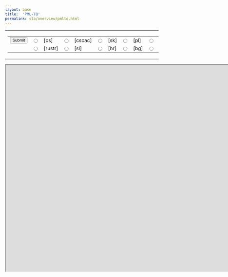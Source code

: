 ```yaml
---
layout: base
title:  'PML-TQ'
permalink: sla/overview/pmltq.html
---
```


<script type="text/javascript">
function getTreebank()
{
    var treebank = "ud_cs";
    // Get a reference to the form id="pmltqform"
    var theForm = document.forms["pmltqform"];
    // Get a reference to the treebank the user chooses name="treebank":
    var radioTreebank = theForm.elements["treebank"];
    // Here since there are 2 radio buttons radioTreebank.length = 2.
    // We loop through the radio buttons.
    for(var i = 0; i < radioTreebank.length; i++)
    {
        // if the radio button is checked
        if(radioTreebank[i].checked)
        {
            treebank = radioTreebank[i].value;
            // If we get a match then we break out of this loop.
            // No reason to continue if we get a match.
            break;
        }
    }
    return treebank;
}

function setFilter()
{
    var theForm = document.forms["pmltqform"];
    // for $a.lemma give $1, count() sort by $2 desc, $1
    // Potřebujeme pole prvků, které přicházejí v úvahu, včetně jejich reprezentace v PML-TQ, např. lform ... lower($a.form).
    var availableAttr =
    [
        ['lemma', '$a.lemma'],
        ['lform', 'lower($a.form)'],
        ['tag',   '$a.tag'],
        ['prontype', '$a.iset/prontype'],
        ['numtype',  '$a.iset/numtype'],
        ['gender',   '$a.iset/gender'],
        ['number',   '$a.iset/number'],
        ['case',     '$a.iset/case']
    ];
    var forpart = '';
    var givepart = '';
    var ielement = 0;
    for(var i = 0; i < availableAttr.length; i++)
    {
        if(theForm.elements[availableAttr[i][0]].checked)
        {
            ielement++;
            if(ielement>1)
            {
                forpart += ', ';
                givepart += ', ';
                sortpart += ', ';
            }
            forpart += availableAttr[i][1];
            givepart += '$'+ielement;
            sortpart += '$'+ielement;
        }
    }
    var sortpart = '';
    if(ielement>=1)
    {
        if(theForm.elements["countsort"].checked)
        {
            sortpart = '$' + (ielement+1) + ' desc, ' + givepart;
        }
        else
        {
            sortpart = givepart + ', ' + '$' + (ielement+1) + ' desc';
        }
        givepart += ', count()';
    }
    theForm.elements['filter'].value = ' >> for ' + forpart + ' give ' + givepart + ' sort by ' + sortpart;
    theForm.elements['filteron'].checked = 1;
}

function gotoQuery()
{
    var treebank=getTreebank();
    var url = "https://lindat.mff.cuni.cz//services/pmltq/#!/treebank/"+treebank+"/query/";
    var theForm = document.forms["pmltqform"];
    url += theForm.elements["query"].value;
    if(theForm.elements["filteron"].checked==true)
    {
        url += theForm.elements["filter"].value;
    }
    //window.location.assign(url);
    document.getElementById('embed').src = url;
}
</script>

<form id="pmltqform" method="get" action="#">
<table>
  <tr>
    <td valign="top">
      <table>
        <tr>
      <td><input type="button" name="submit" value="Submit" onclick="gotoQuery();" /></td>
      <td><input id="cs" type="radio" name="treebank" value="ud_cs" /></td><td><label for="cs">[cs]</label></td>
      <td><input id="cs-cac" type="radio" name="treebank" value="ud_cs_cac" /></td><td><label for="cs-cac">[cscac]</label></td>
      <td><input id="sk" type="radio" name="treebank" value="hamledt_sk" /></td><td><label for="sk">[sk]</label></td>
      <td><input id="pl" type="radio" name="treebank" value="ud_pl" /></td><td><label for="pl">[pl]</label></td>
      <td><input id="ru" type="radio" name="treebank" value="ud_ru" /></td><td><label for="ru">[ru]</label></td>
        </tr>
        <tr>
      <td></td>
      <td><input id="ru-str" type="radio" name="treebank" value="ud_ru_syntagrus" /></td><td><label for="ru-str">[rustr]</label></td>
      <td><input id="sl" type="radio" name="treebank" value="ud_sl" /></td><td><label for="sl">[sl]</label></td>
      <td><input id="hr" type="radio" name="treebank" value="ud_hr" /></td><td><label for="hr">[hr]</label></td>
      <td><input id="bg" type="radio" name="treebank" value="ud_bg" /></td><td><label for="bg">[bg]</label></td>
      <td><input id="cu" type="radio" name="treebank" value="ud_cu" /></td><td><label for="cu">[cu]</label></td>
        </tr>
      </table>
    </td>
    <td valign="top">
      Query:<br />
      Filter:&nbsp;<input type="checkbox" name="filteron" /><br />
    </td>
    <td valign="top">
      <input type="text" size="145" name="query" value='a-node $a := [tag="PRON"]' /><br />
      <input type="text" size="145" name="filter" value='>> for $a.lemma give $1, count() sort by $2 desc, $1' /><br />
      <input type="checkbox" name="lemma" checked />&nbsp;lemma
      <input type="checkbox" name="lform" checked />&nbsp;lform
      <input type="checkbox" name="tag" checked />&nbsp;tag
      <input type="checkbox" name="prontype" checked />&nbsp;prontype
      <input type="checkbox" name="numtype" checked />&nbsp;numtype
      <input type="checkbox" name="gender" checked />&nbsp;gender
      <input type="checkbox" name="number" checked />&nbsp;number
      <input type="checkbox" name="case" checked />&nbsp;case
      <input type="checkbox" name="countsort" checked />&nbsp;sort&nbsp;by&nbsp;count
      <input type="button" name="setfilter" value="Set filter" onclick="setFilter();" />
    </td>
  </tr>
</table>
</form>
<iframe id="embed" name="embed" src="https://lindat.mff.cuni.cz//services/pmltq/" width="1580" height="680">
<p>Your browser does not support iframes.</p>
</iframe>

